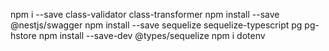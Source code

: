 npm i --save class-validator class-transformer
npm install --save @nestjs/swagger
npm install --save sequelize sequelize-typescript pg pg-hstore
npm install --save-dev @types/sequelize
npm i dotenv